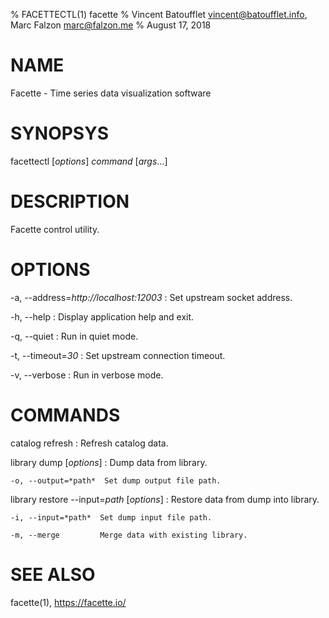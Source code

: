 % FACETTECTL(1) facette
% Vincent Batoufflet <vincent@batoufflet.info>, Marc Falzon <marc@falzon.me>
% August 17, 2018

# NAME

Facette - Time series data visualization software

# SYNOPSYS

facettectl [*options*] *command* [*args*...]

# DESCRIPTION

Facette control utility.

# OPTIONS

-a, --address=*http://localhost:12003*
:   Set upstream socket address.

-h, --help
:   Display application help and exit.

-q, --quiet
:   Run in quiet mode.

-t, --timeout=*30*
:   Set upstream connection timeout.

-v, --verbose
:   Run in verbose mode.

# COMMANDS

catalog refresh
:   Refresh catalog data.

library dump [*options*]
:   Dump data from library.

    -o, --output=*path*  Set dump output file path.

library restore --input=*path* [*options*]
:   Restore data from dump into library.

    -i, --input=*path*  Set dump input file path.

    -m, --merge         Merge data with existing library.

# SEE ALSO

facette(1),
<https://facette.io/>
